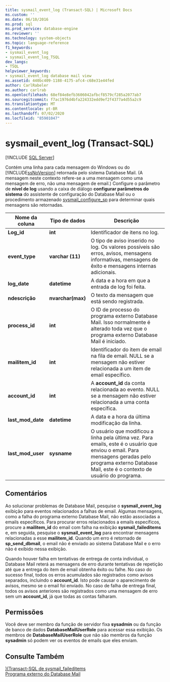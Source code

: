 ```yaml
---
title: sysmail_event_log (Transact-SQL) | Microsoft Docs
ms.custom: ''
ms.date: 06/10/2016
ms.prod: sql
ms.prod_service: database-engine
ms.reviewer: ''
ms.technology: system-objects
ms.topic: language-reference
f1_keywords:
- sysmail_event_log
- sysmail_event_log_TSQL
dev_langs:
- TSQL
helpviewer_keywords:
- sysmail_event_log database mail view
ms.assetid: 440bc409-1188-4175-afc4-c68e31e44fed
author: CarlRabeler
ms.author: carlrab
ms.openlocfilehash: 68ef84e8efb3606042afbcf8579cf285a2077ab7
ms.sourcegitcommit: f7ac1976d4bfa224332edd9ef2f4377a4d55a2c9
ms.translationtype: MT
ms.contentlocale: pt-BR
ms.lasthandoff: 07/02/2020
ms.locfileid: "85901047"
---
```

# <a name="sysmail_event_log-transact-sql"></a>sysmail_event_log (Transact-SQL)
[!INCLUDE [SQL Server](../../includes/applies-to-version/sqlserver.md)]

  Contém uma linha para cada mensagem do Windows ou do [!INCLUDE[ssNoVersion](../../includes/ssnoversion-md.md)] retornada pelo sistema Database Mail. (A mensagem neste contexto refere-se a uma mensagem como uma mensagem de erro, não uma mensagem de email.) Configure o parâmetro de **nível de log** usando a caixa de diálogo **configurar parâmetros do sistema** do assistente de configuração do Database Mail ou o procedimento armazenado [sysmail_configure_sp](../../relational-databases/system-stored-procedures/sysmail-configure-sp-transact-sql.md) para determinar quais mensagens são retornadas.  
  
|Nome da coluna|Tipo de dados|Descrição|  
|-----------------|---------------|-----------------|  
|**Log_id**|**int**|Identificador de itens no log.|  
|**event_type**|**varchar (11)**|O tipo de aviso inserido no log. Os valores possíveis são erros, avisos, mensagens informativas, mensagens de êxito e mensagens internas adicionais.|  
|**log_date**|**datetime**|A data e a hora em que a entrada de log foi feita.|  
|**ndescrição**|**nvarchar(max)**|O texto da mensagem que está sendo registrada.|  
|**process_id**|**int**|O ID de processo do programa externo Database Mail. Isso normalmente é alterado toda vez que o programa externo Database Mail é iniciado.|  
|**mailitem_id**|**int**|Identificador do item de email na fila de email. NULL se a mensagem não estiver relacionada a um item de email específico.|  
|**account_id**|**int**|A **account_id** da conta relacionada ao evento. NULL se a mensagem não estiver relacionada a uma conta específica.|  
|**last_mod_date**|**datetime**|A data e a hora da última modificação da linha.|  
|**last_mod_user**|**sysname**|O usuário que modificou a linha pela última vez. Para emails, este é o usuário que enviou o email. Para mensagens geradas pelo programa externo Database Mail, este é o contexto de usuário do programa.|  
  
## <a name="remarks"></a>Comentários  
 Ao solucionar problemas de Database Mail, pesquise o **sysmail_event_log** exibição para eventos relacionados a falhas de email. Algumas mensagens, como a falha do programa externo Database Mail, não estão associadas a emails específicos. Para procurar erros relacionados a emails específicos, procure a **mailitem_id** do email com falha na exibição **sysmail_faileditems** e, em seguida, pesquise o **sysmail_event_log** para encontrar mensagens relacionadas a esse **mailitem_id**. Quando um erro é retornado de **sp_send_dbmail**, o email não é enviado ao sistema Database Mail e o erro não é exibido nessa exibição.  
  
 Quando houver falha em tentativas de entrega de conta individual, o Database Mail reterá as mensagens de erro durante tentativas de repetição até que a entrega do item de email obtenha êxito ou falhe. No caso do sucesso final, todos os erros acumulados são registrados como avisos separados, incluindo o **account_id**. Isto pode causar o aparecimento de avisos, mesmo se o email foi enviado. No caso de falha de entrega final, todos os avisos anteriores são registrados como uma mensagem de erro sem um **account_id**, já que todas as contas falharam.  
  
## <a name="permissions"></a>Permissões  
 Você deve ser membro da função de servidor fixa **sysadmin** ou da função de banco de dados **DatabaseMailUserRole** para acessar essa exibição. Os membros de **DatabaseMailUserRole** que não são membros da função **sysadmin** só podem ver os eventos de emails que eles enviam.  
  
## <a name="see-also"></a>Consulte Também  
 [&#41;&#40;Transact-SQL de sysmail_faileditems](../../relational-databases/system-catalog-views/sysmail-faileditems-transact-sql.md)   
 [Programa externo do Database Mail](../../relational-databases/database-mail/database-mail-external-program.md)  
  
  
